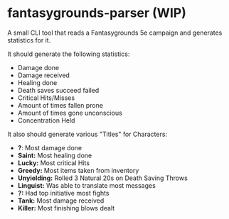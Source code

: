 # fantasygrounds-parser (WIP)

A small CLI tool that reads a Fantasygrounds 5e campaign and generates statistics for it.

It should generate the following statistics:
- Damage done
- Damage received
- Healing done
- Death saves succeed failed
- Critical Hits/Misses
- Amount of times fallen prone
- Amount of times gone unconscious
- Concentration Held


It also should generate various "Titles" for Characters:
- **?**: Most damage done
- **Saint:** Most healing done
- **Lucky:** Most critical Hits
- **Greedy:** Most items taken from inventory
- **Unyielding:** Rolled 3 Natural 20s on Death Saving Throws
- **Linguist:** Was able to translate most messages
- **?:** Had top initiative most fights
- **Tank:** Most damage received
- **Killer:** Most finishing blows dealt